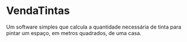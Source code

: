 # VendaTintas
Um software simples que calcula a quantidade necessária de tinta para pintar um espaço, em metros quadrados, de uma casa.
